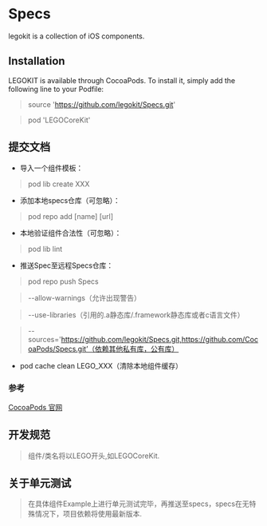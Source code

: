 # Specs
legokit is a collection of iOS components.

## Installation

LEGOKIT is available through CocoaPods. To install it, simply add the following line to your Podfile:
> source 'https://github.com/legokit/Specs.git'

> pod 'LEGOCoreKit'

## 提交文档
* 导入一个组件模板：
> pod lib create XXX
* 添加本地specs仓库（可忽略）：
> pod repo add [name] [url] 
* 本地验证组件合法性（可忽略）：
> pod lib lint
* 推送Spec至远程Specs仓库：
> pod repo push Specs

> --allow-warnings（允许出现警告）

> --use-libraries（引用的.a静态库/.framework静态库或者c语言文件）

> --sources='https://github.com/legokit/Specs.git,https://github.com/CocoaPods/Specs.git’（依赖其他私有库，公有库）

* pod cache clean LEGO_XXX（清除本地组件缓存）

### 参考
[CocoaPods 官网](https://guides.cocoapods.org)

## 开发规范
> 组件/类名将以LEGO开头,如LEGOCoreKit.

## 关于单元测试
> 在具体组件Example上进行单元测试完毕，再推送至specs，specs在无特殊情况下，项目依赖将使用最新版本.
